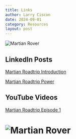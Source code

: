 ```yaml
---
title: Links
author: Larry Ciscon
date: 2024-09-01
category: Resources
layout: post
---
```


![Martian Rover](/MartianRoadtrip/assets/images/qrcode.jpeg)

## LinkedIn Posts

[Martian Roadtrip Introduction](https://www.linkedin.com/feed/update/urn:li:activity:7233625442480496641/)

[Martian Roadtrip Power](https://www.linkedin.com/feed/update/urn:li:activity:7236554837046218752/)


## YouTube Videos

[Martian Roadtrip Episode 1](https://www.youtube.com/playlist?list=PL1Zi6KpWfD8iVpOzrdpXz5g86jV4EjlZx)

# ![Martian Rover](/MartianRoadtrip/assets/images/qrcode.jpeg)

